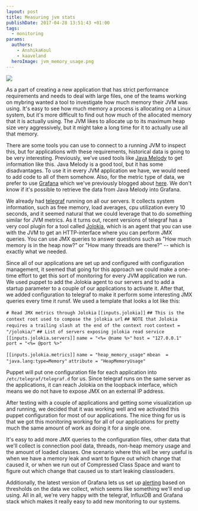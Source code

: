 ```yaml
---
layout: post
title: Measuring jvm stats
publishDate: 2017-04-28 13:51:43 +01:00
tags:
  - monitoring
params:
  authors:
    - AnshikaKoul
    - kaaveland
  heroImage: jvm_memory_usage.png
---
```


![](jvm_memory_usage.png)

As a part of creating a new application that has strict performance requirements and needs to deal with large files, one of the teams working on mybring wanted a tool to investigate how much memory their JVM was using. It's easy to see how much memory a process is allocating on a Linux system, but it's more difficult to find out how much of the allocated memory that it is actually using. The JVM likes to allocate up to its maximum heap size very aggressively, but it might take a long time for it to actually use all that memory.

There are some tools you can use to connect to a running JVM to inspect this, but for applications with these requirements, historical data is going to be very interesting. Previously, we've used tools like [Java Melody](https://github.com/javamelody/javamelody/wiki) to get information like this. Java Melody is a good tool, but it has some disadvantages. To use it in every JVM application we have, we would need to add code to all of them somehow. Also, for the metric type of data, we prefer to use [Grafana](https://grafana.org/) which we've previously blogged about [here](https://developer.bring.com/blog/metrics-at-mybring/). We don't know if it's possible to retrieve the data from Java Melody into Grafana.

We already had [telegraf](https://github.com/influxdata/telegraf) running on all our servers. It collects system information, such as free memory, load averages, cpu utilization every 10 seconds, and it seemed natural that we could leverage that to do something similar for JVM metrics. As it turns out, recent versions of telegraf has a very cool plugin for a tool called [Jolokia](https://jolokia.org/), which is an agent that you can use with the JVM to get an HTTP-interface where you can perform JMX queries. You can use JMX queries to answer questions such as "How much memory is in the heap now?" or "How many threads are there?" -- which is exactly what we needed.

Since all of our applications are set up and configured with configuration management, it seemed that going for this approach we could make a one-time effort to get this sort of monitoring for every JVM application we run. We used puppet to add the Jolokia agent to our servers and to add a startup parameter to a couple of our applications to activate it. After that, we added configuration to telegraf to make it perform some interesting JMX queries every time it runsf. We used a template that looks a lot like this:

`# Read JMX metrics through Jolokia`
`[[inputs.jolokia]]`
`## This is the context root used to compose the jolokia url`
`## NOTE that Jolokia requires a trailing slash at the end of the context root`
`context = "/jolokia/"`
`## List of servers exposing jolokia read service`
`[[inputs.jolokia.servers]]`
`name = "<%= @name %>"`
`host = "127.0.0.1"`
`port = "<%= @port %>"`

`[[inputs.jolokia.metrics]]`
`name = "heap_memory_usage"`
`mbean  = "java.lang:type=Memory"`
`attribute = "HeapMemoryUsage"`

Puppet will put one configuration file for each application into `/etc/telegraf/telegraf.d` for us. Since telegraf runs on the same server as the applications, it can reach Jolokia on the loopback interface, which means we do not have to expose JMX on an external IP address.

After testing with a couple of applications and getting some visualization up and running, we decided that it was working well and we activated this puppet configuration for most of our applications. The nice thing for us is that we got this monitoring working for all of our applications for pretty much the same amount of work as doing it for a single one.

It's easy to add more JMX queries to the configuration files, other data that we'll collect is connection pool data, threads, non-heap memory usage and the amount of loaded classes. One scenario where this will be very useful is when we have a memory leak and want to figure out which change that caused it, or when we run out of Compressed Class Space and want to figure out which change that caused us to start leaking classloaders.

Additionally, the latest version of Grafana lets us set up [alerting](http://docs.grafana.org/alerting/rules/) based on thresholds on the data we collect, which seems like something we'll end up using. All in all, we're very happy with the telegraf, InfluxDB and Grafana stack which makes it really easy to add new monitoring to our systems.

